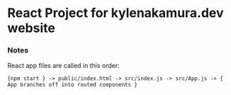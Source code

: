 # React Project for kylenakamura.dev website

### Notes

React app files are called in this order:

    {npm start } -> public/index.html -> src/index.js -> src/App.js -> { App branches off into routed components }
